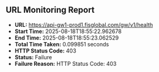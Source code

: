 ## URL Monitoring Report

- **URL:** https://api-gw1-prod1.fisglobal.com/gw/v1/health
- **Start Time:** 2025-08-18T18:55:22.962678
- **End Time:** 2025-08-18T18:55:23.062529
- **Total Time Taken:** 0.099851 seconds
- **HTTP Status Code:** 403
- **Status:** Failure
- **Failure Reason:** HTTP Status Code: 403
